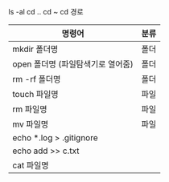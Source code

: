 ls -al
cd ..
cd ~
cd 경로

| 명령어                            | 분류 |
| --------------------------------- | ---- |
| mkdir 폴더명                      | 폴더 |
| open 폴더명 (파일탐색기로 열어줌) | 폴더 |
| rm -rf 폴더명                     | 폴더 |
| touch 파일명                      | 파일 |
| rm 파일명                         | 파일 |
| mv 파일명                         | 파일 |
| echo \*.log > .gitignore          |      |
| echo add >> c.txt                 |      |
| cat 파일명                        |      |
